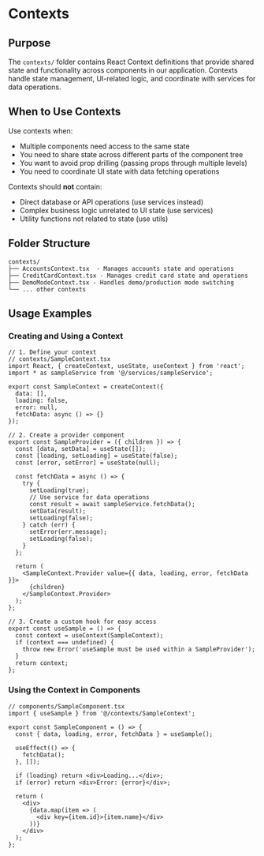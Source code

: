 # Contexts

## Purpose

The `contexts/` folder contains React Context definitions that provide shared state and functionality across components in our application. Contexts handle state management, UI-related logic, and coordinate with services for data operations.

## When to Use Contexts

Use contexts when:

- Multiple components need access to the same state
- You need to share state across different parts of the component tree
- You want to avoid prop drilling (passing props through multiple levels)
- You need to coordinate UI state with data fetching operations

Contexts should **not** contain:
- Direct database or API operations (use services instead)
- Complex business logic unrelated to UI state (use services)
- Utility functions not related to state (use utils)

## Folder Structure

```
contexts/
├── AccountsContext.tsx  - Manages accounts state and operations
├── CreditCardContext.tsx - Manages credit card state and operations
├── DemoModeContext.tsx - Handles demo/production mode switching
└── ... other contexts
```

## Usage Examples

### Creating and Using a Context

```tsx
// 1. Define your context
// contexts/SampleContext.tsx
import React, { createContext, useState, useContext } from 'react';
import * as sampleService from '@/services/sampleService';

export const SampleContext = createContext({
  data: [],
  loading: false,
  error: null,
  fetchData: async () => {}
});

// 2. Create a provider component
export const SampleProvider = ({ children }) => {
  const [data, setData] = useState([]);
  const [loading, setLoading] = useState(false);
  const [error, setError] = useState(null);

  const fetchData = async () => {
    try {
      setLoading(true);
      // Use service for data operations
      const result = await sampleService.fetchData();
      setData(result);
      setLoading(false);
    } catch (err) {
      setError(err.message);
      setLoading(false);
    }
  };

  return (
    <SampleContext.Provider value={{ data, loading, error, fetchData }}>
      {children}
    </SampleContext.Provider>
  );
};

// 3. Create a custom hook for easy access
export const useSample = () => {
  const context = useContext(SampleContext);
  if (context === undefined) {
    throw new Error('useSample must be used within a SampleProvider');
  }
  return context;
};
```

### Using the Context in Components

```tsx
// components/SampleComponent.tsx
import { useSample } from '@/contexts/SampleContext';

export const SampleComponent = () => {
  const { data, loading, error, fetchData } = useSample();

  useEffect(() => {
    fetchData();
  }, []);

  if (loading) return <div>Loading...</div>;
  if (error) return <div>Error: {error}</div>;

  return (
    <div>
      {data.map(item => (
        <div key={item.id}>{item.name}</div>
      ))}
    </div>
  );
};
``` 